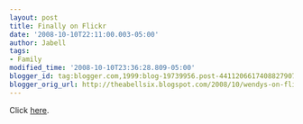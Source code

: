 ```yaml
---
layout: post
title: Finally on Flickr
date: '2008-10-10T22:11:00.003-05:00'
author: Jabell
tags:
- Family
modified_time: '2008-10-10T23:36:28.809-05:00'
blogger_id: tag:blogger.com,1999:blog-19739956.post-4411206617408827907
blogger_orig_url: http://theabellsix.blogspot.com/2008/10/wendys-on-flickr.html
---
```


Click <a href="http://www.flickr.com/photos/theabellsix/">here</a>.